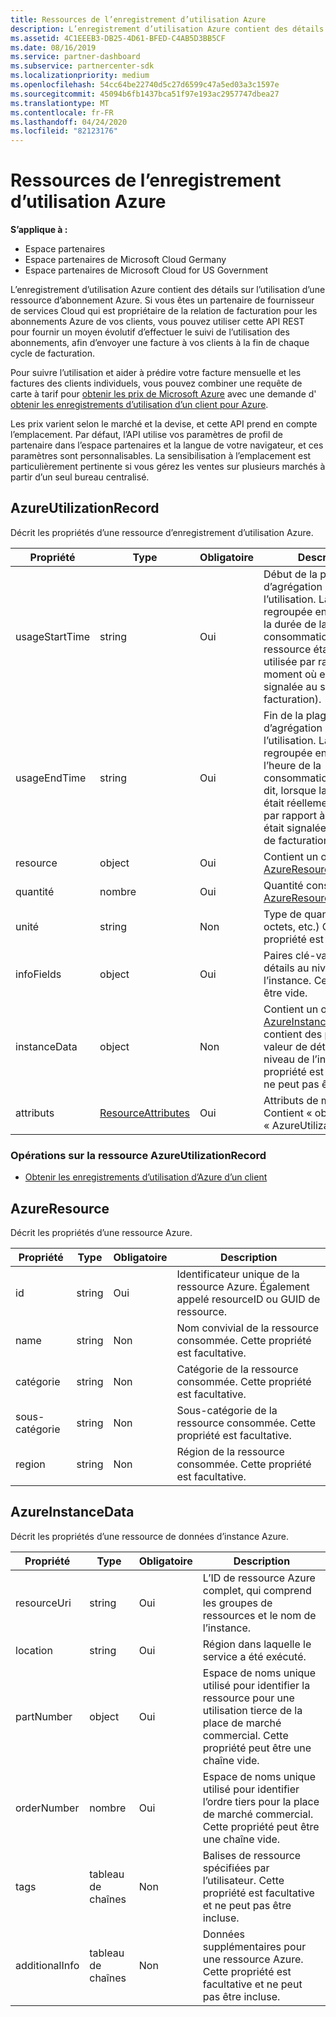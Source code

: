 ```yaml
---
title: Ressources de l’enregistrement d’utilisation Azure
description: L’enregistrement d’utilisation Azure contient des détails sur l’utilisation d’une ressource d’abonnement Azure.
ms.assetid: 4C1EEEB3-DB25-4D61-BFED-C4AB5D3BB5CF
ms.date: 08/16/2019
ms.service: partner-dashboard
ms.subservice: partnercenter-sdk
ms.localizationpriority: medium
ms.openlocfilehash: 54cc64be22740d5c27d6599c47a5ed03a3c1597e
ms.sourcegitcommit: 45094b6fb1437bca51f97e193ac2957747dbea27
ms.translationtype: MT
ms.contentlocale: fr-FR
ms.lasthandoff: 04/24/2020
ms.locfileid: "82123176"
---
```

# <a name="azure-utilization-record-resources"></a>Ressources de l’enregistrement d’utilisation Azure

**S’applique à :**

- Espace partenaires
- Espace partenaires de Microsoft Cloud Germany
- Espace partenaires de Microsoft Cloud for US Government

L’enregistrement d’utilisation Azure contient des détails sur l’utilisation d’une ressource d’abonnement Azure. Si vous êtes un partenaire de fournisseur de services Cloud qui est propriétaire de la relation de facturation pour les abonnements Azure de vos clients, vous pouvez utiliser cette API REST pour fournir un moyen évolutif d’effectuer le suivi de l’utilisation des abonnements, afin d’envoyer une facture à vos clients à la fin de chaque cycle de facturation.

Pour suivre l’utilisation et aider à prédire votre facture mensuelle et les factures des clients individuels, vous pouvez combiner une requête de carte à tarif pour [obtenir les prix de Microsoft Azure](get-prices-for-microsoft-azure.md) avec une demande d' [obtenir les enregistrements d’utilisation d’un client pour Azure](get-a-customer-s-utilization-record-for-azure.md).

Les prix varient selon le marché et la devise, et cette API prend en compte l’emplacement. Par défaut, l’API utilise vos paramètres de profil de partenaire dans l’espace partenaires et la langue de votre navigateur, et ces paramètres sont personnalisables. La sensibilisation à l’emplacement est particulièrement pertinente si vous gérez les ventes sur plusieurs marchés à partir d’un seul bureau centralisé.

## <a name="azureutilizationrecord"></a>AzureUtilizationRecord

Décrit les propriétés d’une ressource d’enregistrement d’utilisation Azure.

| Propriété       | Type                                      | Obligatoire | Description                                                                                                                                                                             |
|----------------|-------------------------------------------|----------|-----------------------------------------------------------------------------------------------------------------------------------------------------------------------------------------|
| usageStartTime | string                                    | Oui      | Début de la plage horaire d’agrégation de l’utilisation. La réponse est regroupée en fonction de la durée de la consommation (lorsque la ressource était réellement utilisée par rapport au moment où elle a été signalée au système de facturation). |
| usageEndTime   | string                                    | Oui      | Fin de la plage horaire d’agrégation de l’utilisation. La réponse est regroupée en fonction de l’heure de la consommation. Autrement dit, lorsque la ressource était réellement utilisée par rapport à quand elle était signalée au système de facturation.   |
| resource       | object                                    | Oui      | Contient un objet [AzureResource](#azureresource) .                                                                                                                                     |
| quantité       | nombre                                    | Oui      | Quantité consommée du [AzureResource.](#azureresource)                                                                                                                           |
| unité           | string                                    | Non       | Type de quantité (heures, octets, etc.) Cette propriété est facultative.                                                                                                                     |
| infoFields     | object                                    | Oui      | Paires clé-valeur des détails au niveau de l’instance. Cet objet peut être vide.                                                                                                                    |
| instanceData   | object                                    | Non       | Contient un objet [AzureInstanceData](#azureinstancedata) qui contient des paires clé-valeur de détails au niveau de l’instance. Cette propriété est facultative et ne peut pas être incluse.                  |
| attributs     | [ResourceAttributes](utility-resources.md#resourceattributes) | Oui      | Attributs de métadonnées. Contient « objectType » : « AzureUtilizationRecord »                                                                                                                |

### <a name="operations-on-the-azureutilizationrecord-resource"></a>Opérations sur la ressource AzureUtilizationRecord

- [Obtenir les enregistrements d’utilisation d’Azure d’un client](get-a-customer-s-utilization-record-for-azure.md)

## <a name="azureresource"></a>AzureResource

Décrit les propriétés d’une ressource Azure.

| Propriété    | Type   | Obligatoire | Description                                                                         |
|-------------|--------|----------|-------------------------------------------------------------------------------------|
| id          | string | Oui      | Identificateur unique de la ressource Azure. Également appelé resourceID ou GUID de ressource. |
| name        | string | Non       | Nom convivial de la ressource consommée. Cette propriété est facultative.            |
| catégorie    | string | Non       | Catégorie de la ressource consommée. Cette propriété est facultative.                   |
| sous-catégorie | string | Non       | Sous-catégorie de la ressource consommée. Cette propriété est facultative.               |
| region      | string | Non       | Région de la ressource consommée. Cette propriété est facultative.                     |

## <a name="azureinstancedata"></a>AzureInstanceData

Décrit les propriétés d’une ressource de données d’instance Azure.

| Propriété       | Type             | Obligatoire | Description                                                                                                        |
|----------------|------------------|----------|--------------------------------------------------------------------------------------------------------------------|
| resourceUri    | string           | Oui      | L’ID de ressource Azure complet, qui comprend les groupes de ressources et le nom de l’instance.                   |
| location       | string           | Oui      | Région dans laquelle le service a été exécuté.                                                                               |
| partNumber     | object           | Oui      | Espace de noms unique utilisé pour identifier la ressource pour une utilisation tierce de la place de marché commercial. Cette propriété peut être une chaîne vide. |
| orderNumber    | nombre           | Oui      | Espace de noms unique utilisé pour identifier l’ordre tiers pour la place de marché commercial. Cette propriété peut être une chaîne vide.          |
| tags           | tableau de chaînes | Non        | Balises de ressource spécifiées par l’utilisateur. Cette propriété est facultative et ne peut pas être incluse.                            |
| additionalInfo | tableau de chaînes | Non        | Données supplémentaires pour une ressource Azure. Cette propriété est facultative et ne peut pas être incluse.                          |